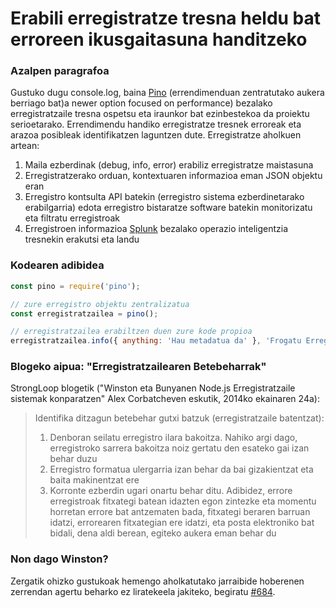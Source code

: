 # Erabili erregistratze tresna heldu bat erroreen ikusgaitasuna handitzeko

### Azalpen paragrafoa

Gustuko dugu console.log, baina [Pino][pino] (errendimenduan zentratutako aukera berriago bat)a newer option focused on performance) bezalako erregistratzaile tresna ospetsu eta iraunkor bat ezinbestekoa da proiektu serioetarako.
Errendimendu handiko erregistratze tresnek erroreak eta arazoa posibleak identifikatzen laguntzen dute. Erregistratze aholkuen artean:

1. Maila ezberdinak (debug, info, error) erabiliz erregistratze maistasuna
2. Erregistratzerako orduan, kontextuaren informazioa eman JSON objektu eran
3. Erregistro kontsulta API batekin (erregistro sistema ezberdinetarako erabilgarria) edota erregistro bistaratze software batekin monitorizatu eta filtratu erregistroak
4. Erregistroen informazioa [Splunk][splunk] bezalako operazio inteligentzia tresnekin erakutsi eta landu

[pino]: https://www.npmjs.com/package/pino
[splunk]: https://www.splunk.com/

### Kodearen adibidea

```JavaScript
const pino = require('pino');

// zure erregistro objektu zentralizatua
const erregistratzailea = pino();

// erregistratzailea erabiltzen duen zure kode propioa
erregistratzailea.info({ anything: 'Hau metadatua da' }, 'Frogatu Erregistro Mezua %s parametroren batekin', 'parametroren bat');
```

### Blogeko aipua: "Erregistratzailearen Betebeharrak"

StrongLoop blogetik ("Winston eta Bunyanen Node.js Erregistratzaile sistemak konparatzen" Alex Corbatcheven eskutik, 2014ko ekainaren 24a):

> Identifika ditzagun betebehar gutxi batzuk (erregistratzaile batentzat):
>
> 1. Denboran seilatu erregistro ilara bakoitza. Nahiko argi dago, erregistroko sarrera bakoitza noiz gertatu den esateko gai izan behar duzu
> 2. Erregistro formatua ulergarria izan behar da bai gizakientzat eta baita makinentzat ere
> 3. Korronte ezberdin ugari onartu behar ditu. Adibidez, errore erregistroak fitxategi batean idazten egon zintezke eta momentu horretan errore bat antzematen bada, fitxategi beraren barruan idatzi, errorearen fitxategian ere idatzi, eta posta elektroniko bat bidali, dena aldi berean, egiteko aukera eman behar du

### Non dago Winston?

Zergatik ohizko gustukoak hemengo aholkatutako jarraibide hoberenen zerrendan agertu beharko ez liratekeela jakiteko, begiratu [#684][#684].

[#684]: https://github.com/goldbergyoni/nodebestpractices/issues/684
